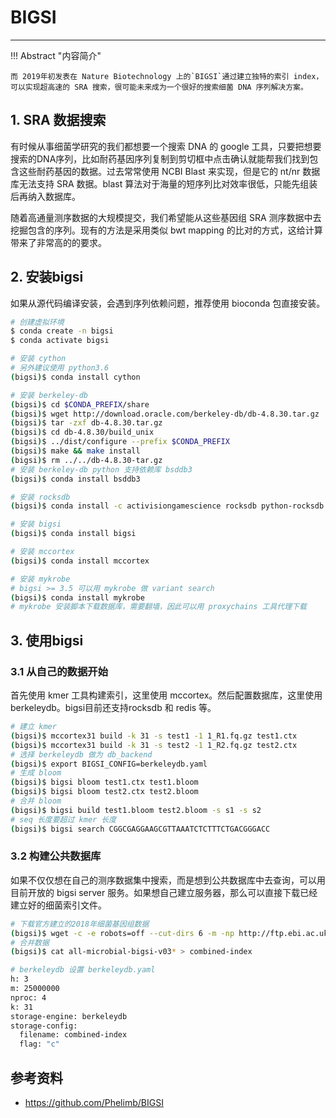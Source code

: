 # BIGSI



---

!!! Abstract "内容简介"

    而 2019年初发表在 Nature Biotechnology 上的`BIGSI`通过建立独特的索引 index，可以实现超高速的 SRA 搜索，很可能未来成为一个很好的搜索细菌 DNA 序列解决方案。

## 1. SRA 数据搜索

有时候从事细菌学研究的我们都想要一个搜索 DNA 的 google 工具，只要把想要搜索的DNA序列，比如耐药基因序列复制到剪切框中点击确认就能帮我们找到包含这些耐药基因的数据。过去常常使用 NCBI Blast 来实现，但是它的 nt/nr 数据库无法支持 SRA 数据。blast 算法对于海量的短序列比对效率很低，只能先组装后再纳入数据库。

随着高通量测序数据的大规模提交，我们希望能从这些基因组 SRA 测序数据中去挖掘包含的序列。现有的方法是采用类似 bwt mapping 的比对的方式，这给计算带来了非常高的的要求。

## 2. 安装bigsi

如果从源代码编译安装，会遇到序列依赖问题，推荐使用 bioconda 包直接安装。

```bash
# 创建虚拟环境
$ conda create -n bigsi
$ conda activate bigsi

# 安装 cython
# 另外建议使用 python3.6
(bigsi)$ conda install cython

# 安装 berkeley-db
(bigsi)$ cd $CONDA_PREFIX/share
(bigsi)$ wget http://download.oracle.com/berkeley-db/db-4.8.30.tar.gz
(bigsi)$ tar -zxf db-4.8.30.tar.gz
(bigsi)$ cd db-4.8.30/build_unix
(bigsi)$ ../dist/configure --prefix $CONDA_PREFIX
(bigsi)$ make && make install
(bigsi)$ rm ../../db-4.8.30-tar.gz
# 安装 berkeley-db python 支持依赖库 bsddb3
(bigsi)$ conda install bsddb3

# 安装 rocksdb
(bigsi)$ conda install -c activisiongamescience rocksdb python-rocksdb

# 安装 bigsi
(bigsi)$ conda install bigsi

# 安装 mccortex
(bigsi)$ conda install mccortex

# 安装 mykrobe
# bigsi >= 3.5 可以用 mykrobe 做 variant search
(bigsi)$ conda install mykrobe
# mykrobe 安装脚本下载数据库，需要翻墙，因此可以用 proxychains 工具代理下载
```

## 3. 使用bigsi

### 3.1 从自己的数据开始

首先使用 kmer 工具构建索引，这里使用 mccortex。然后配置数据库，这里使用 berkeleydb。bigsi目前还支持rocksdb 和 redis 等。

```bash
# 建立 kmer
(bigsi)$ mccortex31 build -k 31 -s test1 -1 1_R1.fq.gz test1.ctx
(bigsi)$ mccortex31 build -k 31 -s test2 -1 1_R2.fq.gz test2.ctx
# 选择 berkeleydb 做为 db_backend
(bigsi)$ export BIGSI_CONFIG=berkeleydb.yaml
# 生成 bloom
(bigsi)$ bigsi bloom test1.ctx test1.bloom
(bigsi)$ bigsi bloom test2.ctx test2.bloom
# 合并 bloom
(bigsi)$ bigsi build test1.bloom test2.bloom -s s1 -s s2
# seq 长度要超过 kmer 长度
(bigsi)$ bigsi search CGGCGAGGAAGCGTTAAATCTCTTTCTGACGGGACC
```

### 3.2 构建公共数据库

如果不仅仅想在自己的测序数据集中搜索，而是想到公共数据库中去查询，可以用目前开放的 bigsi server 服务。如果想自己建立服务器，那么可以直接下载已经建立好的细菌索引文件。

```bash
# 下载官方建立的2018年细菌基因组数据
(bigsi)$ wget -c -e robots=off --cut-dirs 6 -m -np http://ftp.ebi.ac.uk/pub/software/bigsi/nat_biotech_2018/all-microbial-index-v03/
# 合并数据
(bigsi)$ cat all-microbial-bigsi-v03* > combined-index

# berkeleydb 设置 berkeleydb.yaml
h: 3
m: 25000000
nproc: 4
k: 31
storage-engine: berkeleydb
storage-config:
  filename: combined-index
  flag: "c"
```

## 参考资料

- https://github.com/Phelimb/BIGSI
